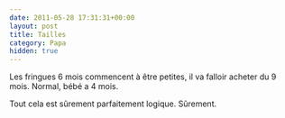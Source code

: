 ```yaml
---
date: 2011-05-28 17:31:31+00:00
layout: post
title: Tailles
category: Papa
hidden: true
---
```


Les fringues 6 mois commencent à être petites, il va falloir acheter du 9 mois. Normal, bébé a 4 mois.

Tout cela est sûrement parfaitement logique. Sûrement.
